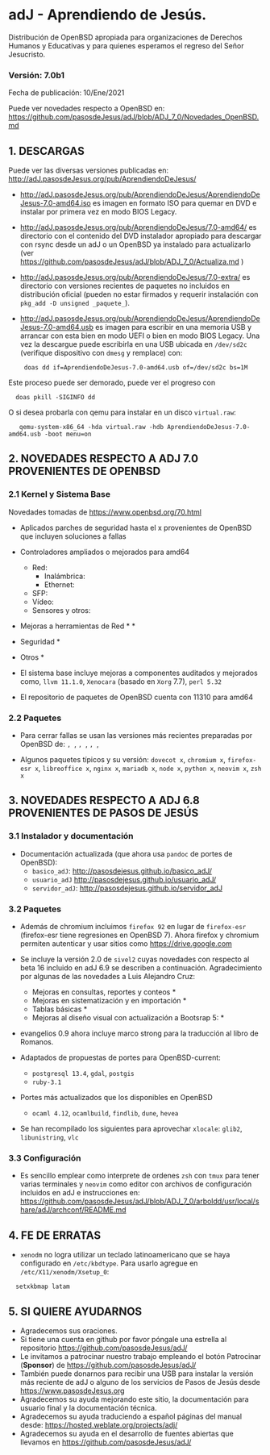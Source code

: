 # adJ - Aprendiendo de Jesús.
Distribución de OpenBSD apropiada para organizaciones de Derechos Humanos
y Educativas y para quienes esperamos el regreso del Señor Jesucristo.

### Versión: 7.0b1
Fecha de publicación: 10/Ene/2021

Puede ver novedades respecto a OpenBSD en:
  <https://github.com/pasosdeJesus/adJ/blob/ADJ_7_0/Novedades_OpenBSD.md>

## 1. DESCARGAS

Puede ver las diversas versiones publicadas en: 
  <http://adJ.pasosdeJesus.org/pub/AprendiendoDeJesus/>

* <http://adJ.pasosdeJesus.org/pub/AprendiendoDeJesus/AprendiendoDeJesus-7.0-amd64.iso> 
  es imagen en formato ISO para quemar en DVD e instalar por primera vez
  en modo BIOS Legacy.
* <http://adJ.pasosdeJesus.org/pub/AprendiendoDeJesus/7.0-amd64/>
  es directorio con el contenido del DVD instalador apropiado para descargar 
  con rsync desde un adJ o un OpenBSD ya instalado para actualizarlo (ver  
  <https://github.com/pasosdeJesus/adJ/blob/ADJ_7_0/Actualiza.md> )
* <http://adJ.pasosdeJesus.org/pub/AprendiendoDeJesus/7.0-extra/> 
  es directorio con versiones recientes de paquetes no incluidos en 
  distribución oficial (pueden no estar firmados y requerir instalación con 
  `pkg_add -D unsigned _paquete_`).
* <http://adJ.pasosdeJesus.org/pub/AprendiendoDeJesus/AprendiendoDeJesus-7.0-amd64.usb> 
  es imagen para escribir en una memoria USB y arrancar con esta bien en
  modo UEFI o bien en modo BIOS Legacy. Una vez 
  la descargue puede escribirla en una USB ubicada en `/dev/sd2c` 
  (verifique dispositivo con `dmesg` y remplace) con:

       doas dd if=AprendiendoDeJesus-7.0-amd64.usb of=/dev/sd2c bs=1M

 Este proceso puede ser demorado, puede ver el progreso con 

      doas pkill -SIGINFO dd

 O si desea probarla con qemu para instalar en un disco `virtual.raw`:

       qemu-system-x86_64 -hda virtual.raw -hdb AprendiendoDeJesus-7.0-amd64.usb -boot menu=on


## 2. NOVEDADES RESPECTO A ADJ 7.0 PROVENIENTES DE OPENBSD

### 2.1 Kernel y Sistema Base

Novedades tomadas de <https://www.openbsd.org/70.html> 

* Aplicados parches de seguridad hasta el x provenientes de 
  OpenBSD que incluyen soluciones a fallas
* Controladores ampliados o mejorados para amd64
	* Red:
		* Inalámbrica: 
		* Ethernet: 
    * SFP: 
	* Vídeo:
	* Sensores y otros:

* Mejoras a herramientas de Red
  * 
  * 

* Seguridad
	* 

* Otros
  * 

* El sistema base incluye mejoras a componentes auditados y mejorados 
  como, `llvm 11.1.0`,  `Xenocara` (basado en `Xorg` 7.7),
  `perl 5.32` 
* El repositorio de paquetes de OpenBSD cuenta con 11310 para amd64


### 2.2 Paquetes 

* Para cerrar fallas se usan las versiones más recientes preparadas
  por OpenBSD de: ``, ``,  ``, ``,  ``, ``,

* Algunos paquetes típicos y su versión: `dovecot x`,
  `chromium x`, `firefox-esr x`, `libreoffice x`,
  `nginx x`, `mariadb x`, `node x`, `python x`,
  `neovim x`, `zsh x`


## 3. NOVEDADES RESPECTO A ADJ 6.8 PROVENIENTES DE PASOS DE JESÚS

### 3.1 Instalador y documentación

* Documentación actualizada (que ahora usa `pandoc` de portes de OpenBSD): 
	* `basico_adJ`: 
    <http://pasosdejesus.github.io/basico_adJ/>
  * `usuario_adJ` 
    <http://pasosdejesus.github.io/usuario_adJ/>
  * `servidor_adJ`: 
    <http://pasosdejesus.github.io/servidor_adJ>

### 3.2 Paquetes

* Además de chromium incluimos `firefox 92` en lugar de `firefox-esr` 
  (firefox-esr tiene regresiones en OpenBSD 7).  Ahora firefox 
  y chromium permiten autenticar y usar sitios 
  como <https://drive.google.com>

* Se incluye la versión 2.0  de `sivel2` cuyas novedades con respecto al 
  beta 16 incluido en adJ 6.9 se describen a continuación. Agradecimiento por
  algunas de las novedades a Luis Alejandro Cruz:
  * Mejoras en consultas, reportes y conteos
    *
  * Mejoras en sistematización y en importación 
    *
  * Tablas básicas
    * 
  * Mejoras al diseño visual con actualización a Bootsrap 5:
    * 
* evangelios 0.9 ahora incluye marco strong para la traducción al libro de
  Romanos.
* Adaptados de propuestas de portes para OpenBSD-current:
  * `postgresql 13.4`, `gdal`, `postgis`
  * `ruby-3.1`
* Portes más actualizados que los disponibles en OpenBSD
  * `ocaml 4.12`, `ocamlbuild`, `findlib`, `dune`, `hevea`
* Se han recompilado los siguientes para aprovechar `xlocale`:
   `glib2`, `libunistring`, `vlc`

### 3.3 Configuración

* Es sencillo emplear como interprete de ordenes `zsh` con `tmux` para
  tener varias terminales y `neovim` como editor con archivos de 
  configuración incluidos en adJ e instrucciones en:  
  <https://github.com/pasosdeJesus/adJ/blob/ADJ_7_0/arboldd/usr/local/share/adJ/archconf/README.md>

## 4. FE DE ERRATAS

- `xenodm` no logra utilizar un teclado latinoamericano que se haya
  configurado en `/etc/kbdtype`.  Para usarlo
  agregue en `/etc/X11/xenodm/Xsetup_0`:
```
  setxkbmap latam
```

## 5. SI QUIERE AYUDARNOS

* Agradecemos sus oraciones.
* Si tiene una cuenta en github por favor póngale una estrella al
  repositorio <https://github.com/pasosdeJesus/adJ/>
* Le invitamos a patrocinar nuestro trabajo empleando el botón
  Patrocinar (__Sponsor__) de <https://github.com/pasosdeJesus/adJ/>
* También puede donarnos para recibir una USB para instalar la
  versión más reciente de adJ o alguno de los servicios de Pasos
  de Jesús desde <https://www.pasosdeJesus.org>
* Agradecemos su ayuda mejorando este sitio, la documentación
  para usuario final y la documentación técnica.
* Agradecemos su ayuda traduciendo a español páginas del
  manual desde: <https://hosted.weblate.org/projects/adj/>
* Agradecemos su ayuda en el desarrollo de fuentes abiertas que llevamos
  en <https://github.com/pasosdeJesus/adJ/>

